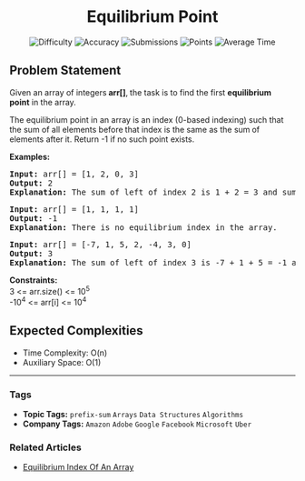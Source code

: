 <h1 align="center">Equilibrium Point</h1>

<p align="center">
  <img alt="Difficulty" title="Difficulty" src="https://custom-icon-badges.demolab.com/badge/Difficulty: Easy-1F222E?style=for-the-badge&logoColor=white&logo=fire"/>
  <img alt="Accuracy" title="Accuracy" src="https://custom-icon-badges.demolab.com/badge/Accuracy: 28.13%25-1F222E?style=for-the-badge&logoColor=white&logo=target"/>
  <img alt="Submissions" title="Submissions" src="https://custom-icon-badges.demolab.com/badge/Submissions: 649K+-1F222E?style=for-the-badge&logoColor=white&logo=repo"/>
  <img alt="Points" title="Points" src="https://custom-icon-badges.demolab.com/badge/Points: 2-1F222E?style=for-the-badge&logoColor=white&logo=award"/>
  <img alt="Average Time" title="Average Time" src="https://custom-icon-badges.demolab.com/badge/Average%20Time: 15m-1F222E?style=for-the-badge&logoColor=white&logo=clock"/>
</p>

## Problem Statement

Given an array of integers<b> arr[]</b>,<b> </b>the task is to find the first <b>equilibrium point</b> in the array.

The equilibrium point in an array is an index (0-based indexing) such that the sum of all elements before<b> </b>that index is the same as the sum<b> </b>of elements after<b> </b>it. Return -1 if no such point exists. 

<b>Examples:</b>

<pre><b>Input: </b>arr[] = [1, 2, 0, 3]<br><b>Output: </b>2<b> 
Explanation: </b>The sum of left of index 2 is 1 + 2 = 3 and sum on right of index 2 is 3.</pre>

<pre><b>Input: </b>arr[] = [1, 1, 1, 1]<br><b>Output: </b>-1<b>
Explanation: </b>There is no equilibrium index in the array.<br></pre>

<pre><b>Input: </b>arr[] = [-7, 1, 5, 2, -4, 3, 0]<br><b>Output: </b>3<b>
Explanation: </b>The sum of left of index 3 is -7 + 1 + 5 = -1 and sum on right of index 3 is -4 + 3 + 0 = -1.</pre>

<b>Constraints:</b><br>3 <= arr.size() <= 10<sup>5</sup><br>-10<sup>4</sup> <= arr[i] <= 10<sup>4</sup>

## Expected Complexities
- Time Complexity: O(n)
- Auxiliary Space: O(1)

<hr>

### Tags
- **Topic Tags:** `prefix-sum` `Arrays` `Data Structures` `Algorithms`
- **Company Tags:** `Amazon` `Adobe` `Google` `Facebook` `Microsoft` `Uber`

### Related Articles
- [Equilibrium Index Of An Array](https://www.geeksforgeeks.org/equilibrium-index-of-an-array/)

